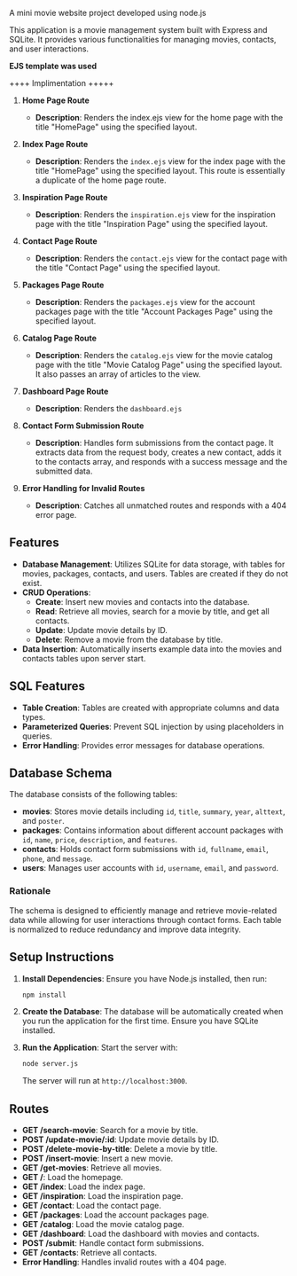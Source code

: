 A mini movie website project developed using node.js

This application is a movie management system built with Express and SQLite. It provides various functionalities for managing movies, contacts, and user interactions. 

**EJS template was used**

++++ Implimentation +++++

1. **Home Page Route**
    - **Description**: Renders the index.ejs view for the home page with the title "HomePage" using the specified layout.

2. **Index Page Route**
    - **Description**: Renders the `index.ejs` view for the index page with the title "HomePage" using the specified layout. This route is essentially a duplicate of the home page route.

3. **Inspiration Page Route**
    - **Description**: Renders the `inspiration.ejs` view for the inspiration page with the title "Inspiration Page" using the specified layout.

4. **Contact Page Route**
    - **Description**: Renders the `contact.ejs` view for the contact page with the title "Contact Page" using the specified layout.

5. **Packages Page Route**
    - **Description**: Renders the `packages.ejs` view for the account packages page with the title "Account Packages Page" using the specified layout.

6. **Catalog Page Route**
    - **Description**: Renders the `catalog.ejs` view for the movie catalog page with the title "Movie Catalog Page" using the specified layout. It also passes an array of articles to the view.

7. **Dashboard Page Route**
    - **Description**: Renders the `dashboard.ejs`

8. **Contact Form Submission Route**
    - **Description**: Handles form submissions from the contact page. It extracts data from the request body, creates a new contact, adds it to the contacts array, and responds with a success message and the submitted data.

9. **Error Handling for Invalid Routes**
    - **Description**: Catches all unmatched routes and responds with a 404 error page.


## Features
- **Database Management**: Utilizes SQLite for data storage, with tables for movies, packages, contacts, and users. Tables are created if they do not exist.
- **CRUD Operations**: 
  - **Create**: Insert new movies and contacts into the database.
  - **Read**: Retrieve all movies, search for a movie by title, and get all contacts.
  - **Update**: Update movie details by ID.
  - **Delete**: Remove a movie from the database by title.
- **Data Insertion**: Automatically inserts example data into the movies and contacts tables upon server start.

## SQL Features
- **Table Creation**: Tables are created with appropriate columns and data types.
- **Parameterized Queries**: Prevent SQL injection by using placeholders in queries.
- **Error Handling**: Provides error messages for database operations.

## Database Schema
The database consists of the following tables:
- **movies**: Stores movie details including `id`, `title`, `summary`, `year`, `alttext`, and `poster`.
- **packages**: Contains information about different account packages with `id`, `name`, `price`, `description`, and `features`.
- **contacts**: Holds contact form submissions with `id`, `fullname`, `email`, `phone`, and `message`.
- **users**: Manages user accounts with `id`, `username`, `email`, and `password`.

### Rationale
The schema is designed to efficiently manage and retrieve movie-related data while allowing for user interactions through contact forms. Each table is normalized to reduce redundancy and improve data integrity.

## Setup Instructions

1. **Install Dependencies**: 
   Ensure you have Node.js installed, then run:
   ```bash
   npm install
   ```

2. **Create the Database**: 
   The database will be automatically created when you run the application for the first time. Ensure you have SQLite installed.

3. **Run the Application**: 
   Start the server with:
   ```bash
   node server.js
   ```
   The server will run at `http://localhost:3000`.

## Routes
- **GET /search-movie**: Search for a movie by title.
- **POST /update-movie/:id**: Update movie details by ID.
- **POST /delete-movie-by-title**: Delete a movie by title.
- **POST /insert-movie**: Insert a new movie.
- **GET /get-movies**: Retrieve all movies.
- **GET /**: Load the homepage.
- **GET /index**: Load the index page.
- **GET /inspiration**: Load the inspiration page.
- **GET /contact**: Load the contact page.
- **GET /packages**: Load the account packages page.
- **GET /catalog**: Load the movie catalog page.
- **GET /dashboard**: Load the dashboard with movies and contacts.
- **POST /submit**: Handle contact form submissions.
- **GET /contacts**: Retrieve all contacts.
- **Error Handling**: Handles invalid routes with a 404 page.